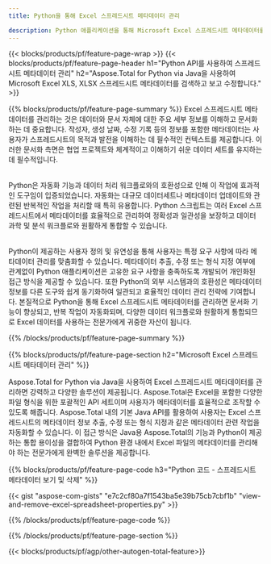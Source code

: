 ```yaml
---
title: Python을 통해 Excel 스프레드시트 메타데이터 관리 

description: Python 애플리케이션을 통해 Microsoft Excel 스프레드시트 메타데이터를 보고 업데이트합니다.
---
```


{{< blocks/products/pf/feature-page-wrap >}}
{{< blocks/products/pf/feature-page-header h1="Python API를 사용하여 스프레드시트 메타데이터 관리" h2="Aspose.Total for Python via Java을 사용하여 Microsoft Excel XLS, XLSX 스프레드시트 메타데이터를 검색하고 보고 수정합니다." >}}

{{% blocks/products/pf/feature-page-summary %}}
Excel 스프레드시트 메타데이터를 관리하는 것은 데이터와 문서 자체에 대한 주요 세부 정보를 이해하고 문서화하는 데 중요합니다. 작성자, 생성 날짜, 수정 기록 등의 정보를 포함한 메타데이터는 사용자가 스프레드시트의 목적과 발전을 이해하는 데 필수적인 컨텍스트를 제공합니다. 이러한 문서화 측면은 협업 프로젝트와 체계적이고 이해하기 쉬운 데이터 세트를 유지하는 데 필수적입니다. <br /><br />

Python은 자동화 기능과 데이터 처리 워크플로와의 호환성으로 인해 이 작업에 효과적인 도구임이 입증되었습니다. 자동화는 대규모 데이터세트나 메타데이터 업데이트와 관련된 반복적인 작업을 처리할 때 특히 유용합니다. Python 스크립트는 여러 Excel 스프레드시트에서 메타데이터를 효율적으로 관리하여 정확성과 일관성을 보장하고 데이터 과학 및 분석 워크플로와 원활하게 통합할 수 있습니다.<br /><br />

Python이 제공하는 사용자 정의 및 유연성을 통해 사용자는 특정 요구 사항에 따라 메타데이터 관리를 맞춤화할 수 있습니다. 메타데이터 추출, 수정 또는 형식 지정 여부에 관계없이 Python 애플리케이션은 고유한 요구 사항을 충족하도록 개발되어 개인화된 접근 방식을 제공할 수 있습니다. 또한 Python의 외부 시스템과의 호환성은 메타데이터 정보를 다른 도구와 쉽게 동기화하여 일관되고 효율적인 데이터 관리 전략에 기여합니다. 본질적으로 Python을 통해 Excel 스프레드시트 메타데이터를 관리하면 문서화 기능이 향상되고, 반복 작업이 자동화되며, 다양한 데이터 워크플로와 원활하게 통합되므로 Excel 데이터를 사용하는 전문가에게 귀중한 자산이 됩니다.

{{% /blocks/products/pf/feature-page-summary  %}}

{{% blocks/products/pf/feature-page-section  h2="Microsoft Excel 스프레드시트 메타데이터 관리" %}}

Aspose.Total for Python via Java을 사용하여 Excel 스프레드시트 메타데이터를 관리하면 강력하고 다양한 솔루션이 제공됩니다. Aspose.Total은 Excel을 포함한 다양한 파일 형식을 위한 포괄적인 API 세트이며 사용자가 메타데이터를 효율적으로 조작할 수 있도록 해줍니다. Aspose.Total 내의 기본 Java API를 활용하여 사용자는 Excel 스프레드시트의 메타데이터 정보 추출, 수정 또는 형식 지정과 같은 메타데이터 관련 작업을 자동화할 수 있습니다. 이 접근 방식은 Java용 Aspose.Total의 기능과 Python이 제공하는 통합 용이성을 결합하여 Python 환경 내에서 Excel 파일의 메타데이터를 관리해야 하는 전문가에게 완벽한 솔루션을 제공합니다.

{{% blocks/products/pf/feature-page-code h3="Python 코드 - 스프레드시트 메타데이터 보기 및 삭제" %}}

{{< gist "aspose-com-gists" "e7c2cf80a7f1543ba5e39b75cb7cbf1b" "view-and-remove-excel-spreadsheet-properties.py" >}}

{{% /blocks/products/pf/feature-page-code  %}}

{{% /blocks/products/pf/feature-page-section %}}

{{< blocks/products/pf/agp/other-autogen-total-feature>}}